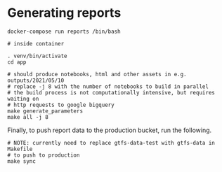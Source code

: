 # Generating reports

```
docker-compose run reports /bin/bash

# inside container

. venv/bin/activate
cd app

# should produce notebooks, html and other assets in e.g. outputs/2021/05/10
# replace -j 8 with the number of notebooks to build in parallel
# the build process is not computationally intensive, but requires waiting on 
# http requests to google bigquery
make generate_parameters
make all -j 8
```

Finally, to push report data to the production bucket, run the following.

```
# NOTE: currently need to replace gtfs-data-test with gtfs-data in Makefile
# to push to production
make sync
```
